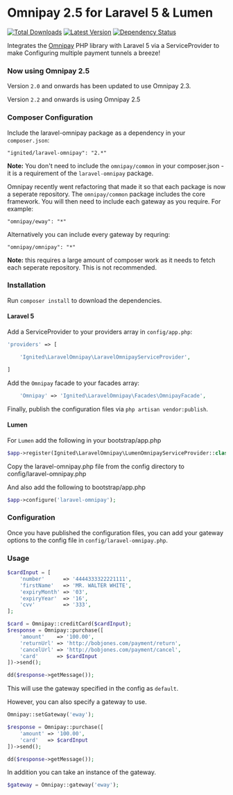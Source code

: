 Omnipay 2.5 for Laravel 5 & Lumen
=================================

[![Total Downloads](https://img.shields.io/packagist/dt/ignited/laravel-omnipay.svg)](https://packagist.org/packages/ignited/laravel-omnipay)
[![Latest Version](http://img.shields.io/packagist/v/ignited/laravel-omnipay.svg)](https://github.com/ignited/laravel-omnipay/releases)
[![Dependency Status](https://www.versioneye.com/php/ignited:laravel-omnipay/badge.svg)](https://www.versioneye.com/php/ignited:laravel-omnipay)

Integrates the [Omnipay](https://github.com/adrianmacneil/omnipay) PHP library with Laravel 5 via a ServiceProvider to make Configuring multiple payment tunnels a breeze!

### Now using Omnipay 2.5
 
Version `2.0` and onwards has been updated to use Omnipay 2.3.

Version `2.2` and onwards is using Omnipay 2.5

### Composer Configuration

Include the laravel-omnipay package as a dependency in your `composer.json`:

    "ignited/laravel-omnipay": "2.*"
    
**Note:** You don't need to include the `omnipay/common` in your composer.json - it is a requirement of the `laravel-omnipay` package.

Omnipay recently went refactoring that made it so that each package is now a seperate repository. The `omnipay/common` package includes the core framework. You will then need to include each gateway as you require. For example:

    "omnipay/eway": "*"
    
Alternatively you can include every gateway by requring:

    "omnipay/omnipay": "*"

**Note:** this requires a large amount of composer work as it needs to fetch each seperate repository. This is not recommended.

### Installation

Run `composer install` to download the dependencies.

#### Laravel 5

Add a ServiceProvider to your providers array in `config/app.php`:

```php
'providers' => [

	'Ignited\LaravelOmnipay\LaravelOmnipayServiceProvider',

]
```

Add the `Omnipay` facade to your facades array:

```php
	'Omnipay' => 'Ignited\LaravelOmnipay\Facades\OmnipayFacade',
```

Finally, publish the configuration files via `php artisan vendor:publish`.

#### Lumen

For `Lumen` add the following in your bootstrap/app.php
```php
$app->register(Ignited\LaravelOmnipay\LumenOmnipayServiceProvider::class);
```

Copy the laravel-omnipay.php file from the config directory to config/laravel-omnipay.php

And also add the following to bootstrap/app.php
```php
$app->configure('laravel-omnipay');
```

### Configuration

Once you have published the configuration files, you can add your gateway options to the config file in `config/laravel-omnipay.php`.

### Usage

```php
$cardInput = [
	'number'      => '4444333322221111',
	'firstName'   => 'MR. WALTER WHITE',
	'expiryMonth' => '03',
	'expiryYear'  => '16',
	'cvv'         => '333',
];

$card = Omnipay::creditCard($cardInput);
$response = Omnipay::purchase([
	'amount'    => '100.00',
	'returnUrl' => 'http://bobjones.com/payment/return',
	'cancelUrl' => 'http://bobjones.com/payment/cancel',
	'card'      => $cardInput
])->send();

dd($response->getMessage());
```
    
This will use the gateway specified in the config as `default`.

However, you can also specify a gateway to use.

```php
Omnipay::setGateway('eway');

$response = Omnipay::purchase([
	'amount' => '100.00',
	'card'   => $cardInput
])->send();

dd($response->getMessage());
```
    
In addition you can take an instance of the gateway.

```php
$gateway = Omnipay::gateway('eway');
```
